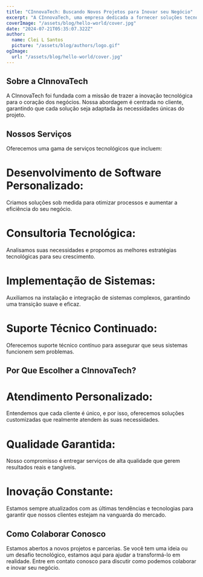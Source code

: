 ```yaml
---
title: "CInnovaTech: Buscando Novos Projetos para Inovar seu Negócio"
excerpt: "A CInnovaTech, uma empresa dedicada a fornecer soluções tecnológicas inovadoras, está em busca de novos projetos para colaborar e transformar ideias em realidade."
coverImage: "/assets/blog/hello-world/cover.jpg"
date: "2024-07-21T05:35:07.322Z"
author:
  name: Clei L Santos
  picture: "/assets/blog/authors/logo.gif"
ogImage:
  url: "/assets/blog/hello-world/cover.jpg"
---
```


## Sobre a CInnovaTech
  A CInnovaTech foi fundada com a missão de trazer a inovação tecnológica para o coração dos negócios. Nossa abordagem é centrada no cliente, garantindo que cada solução seja adaptada às necessidades únicas do projeto.

## Nossos Serviços
  Oferecemos uma gama de serviços tecnológicos que incluem:

# Desenvolvimento de Software Personalizado: 
  Criamos soluções sob medida para otimizar processos e aumentar a eficiência do seu negócio.
# Consultoria Tecnológica: 
  Analisamos suas necessidades e propomos as melhores estratégias tecnológicas para seu crescimento.
# Implementação de Sistemas: 
  Auxiliamos na instalação e integração de sistemas complexos, garantindo uma transição suave e eficaz.
# Suporte Técnico Continuado: 
  Oferecemos suporte técnico contínuo para assegurar que seus sistemas funcionem sem problemas.

## Por Que Escolher a CInnovaTech?
# Atendimento Personalizado: 
  Entendemos que cada cliente é único, e por isso, oferecemos soluções customizadas que realmente atendem às suas necessidades.
# Qualidade Garantida: 
  Nosso compromisso é entregar serviços de alta qualidade que gerem resultados reais e tangíveis.
# Inovação Constante: 
  Estamos sempre atualizados com as últimas tendências e tecnologias para garantir que nossos clientes estejam na vanguarda do mercado.


## Como Colaborar Conosco

  Estamos abertos a novos projetos e parcerias. Se você tem uma ideia ou um desafio tecnológico, estamos aqui para ajudar a transformá-lo em realidade. Entre em contato conosco para discutir como podemos colaborar e inovar seu negócio.

